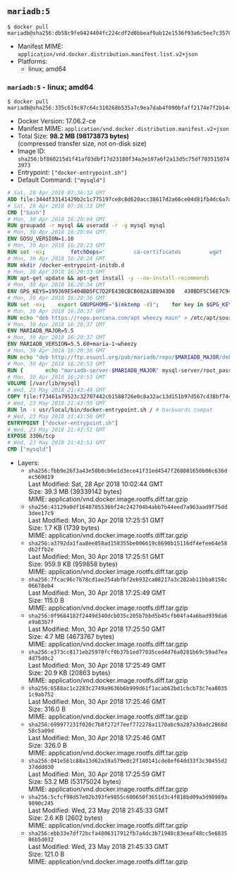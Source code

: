 ## `mariadb:5`

```console
$ docker pull mariadb@sha256:db58c9fe0424404fc224cdf2d0bbeaf9ab12e1536f93a6c5ee7c3578d6620d2c
```

-	Manifest MIME: `application/vnd.docker.distribution.manifest.list.v2+json`
-	Platforms:
	-	linux; amd64

### `mariadb:5` - linux; amd64

```console
$ docker pull mariadb@sha256:335c619c87c64c310268b535a7c9ea7dab4f090bfaff2174e7f2b1447b41bde9
```

-	Docker Version: 17.06.2-ce
-	Manifest MIME: `application/vnd.docker.distribution.manifest.v2+json`
-	Total Size: **98.2 MB (98173873 bytes)**  
	(compressed transfer size, not on-disk size)
-	Image ID: `sha256:bf860215d1f41af03dbf17d23180f34a3e107a6f2a13d5c75df7035150743973`
-	Entrypoint: `["docker-entrypoint.sh"]`
-	Default Command: `["mysqld"]`

```dockerfile
# Sat, 28 Apr 2018 07:36:32 GMT
ADD file:344df33141429b2c1c775197ce8c8d620acc38617d2a66ce04d81fb4dc6a7a0e in / 
# Sat, 28 Apr 2018 07:36:33 GMT
CMD ["bash"]
# Mon, 30 Apr 2018 16:20:04 GMT
RUN groupadd -r mysql && useradd -r -g mysql mysql
# Mon, 30 Apr 2018 16:20:04 GMT
ENV GOSU_VERSION=1.10
# Mon, 30 Apr 2018 16:20:23 GMT
RUN set -ex; 		fetchDeps=' 		ca-certificates 		wget 	'; 	apt-get update; 	apt-get install -y --no-install-recommends $fetchDeps; 	rm -rf /var/lib/apt/lists/*; 		dpkgArch="$(dpkg --print-architecture | awk -F- '{ print $NF }')"; 	wget -O /usr/local/bin/gosu "https://github.com/tianon/gosu/releases/download/$GOSU_VERSION/gosu-$dpkgArch"; 	wget -O /usr/local/bin/gosu.asc "https://github.com/tianon/gosu/releases/download/$GOSU_VERSION/gosu-$dpkgArch.asc"; 		export GNUPGHOME="$(mktemp -d)"; 	gpg --keyserver ha.pool.sks-keyservers.net --recv-keys B42F6819007F00F88E364FD4036A9C25BF357DD4; 	gpg --batch --verify /usr/local/bin/gosu.asc /usr/local/bin/gosu; 	rm -r "$GNUPGHOME" /usr/local/bin/gosu.asc; 		chmod +x /usr/local/bin/gosu; 	gosu nobody true; 		apt-get purge -y --auto-remove $fetchDeps
# Mon, 30 Apr 2018 16:20:24 GMT
RUN mkdir /docker-entrypoint-initdb.d
# Mon, 30 Apr 2018 16:20:33 GMT
RUN apt-get update && apt-get install -y --no-install-recommends 		apt-transport-https ca-certificates 		pwgen 	&& rm -rf /var/lib/apt/lists/*
# Mon, 30 Apr 2018 16:20:34 GMT
ENV GPG_KEYS=199369E5404BD5FC7D2FE43BCBCB082A1BB943DB 	430BDF5C56E7C94E848EE60C1C4CBDCDCD2EFD2A 	4D1BB29D63D98E422B2113B19334A25F8507EFA5
# Mon, 30 Apr 2018 16:20:36 GMT
RUN set -ex; 	export GNUPGHOME="$(mktemp -d)"; 	for key in $GPG_KEYS; do 		gpg --keyserver ha.pool.sks-keyservers.net --recv-keys "$key"; 	done; 	gpg --export $GPG_KEYS > /etc/apt/trusted.gpg.d/mariadb.gpg; 	rm -r "$GNUPGHOME"; 	apt-key list
# Mon, 30 Apr 2018 16:20:37 GMT
RUN echo "deb https://repo.percona.com/apt wheezy main" > /etc/apt/sources.list.d/percona.list 	&& { 		echo 'Package: *'; 		echo 'Pin: release o=Percona Development Team'; 		echo 'Pin-Priority: 998'; 	} > /etc/apt/preferences.d/percona
# Mon, 30 Apr 2018 16:20:37 GMT
ENV MARIADB_MAJOR=5.5
# Mon, 30 Apr 2018 16:20:37 GMT
ENV MARIADB_VERSION=5.5.60+maria-1~wheezy
# Mon, 30 Apr 2018 16:20:38 GMT
RUN echo "deb http://ftp.osuosl.org/pub/mariadb/repo/$MARIADB_MAJOR/debian wheezy main" > /etc/apt/sources.list.d/mariadb.list 	&& { 		echo 'Package: *'; 		echo 'Pin: release o=MariaDB'; 		echo 'Pin-Priority: 999'; 	} > /etc/apt/preferences.d/mariadb
# Mon, 30 Apr 2018 16:20:53 GMT
RUN { 		echo "mariadb-server-$MARIADB_MAJOR" mysql-server/root_password password 'unused'; 		echo "mariadb-server-$MARIADB_MAJOR" mysql-server/root_password_again password 'unused'; 	} | debconf-set-selections 	&& apt-get update 	&& apt-get install -y 		"mariadb-server=$MARIADB_VERSION" 		percona-xtrabackup 		socat 	&& rm -rf /var/lib/apt/lists/* 	&& sed -ri 's/^user\s/#&/' /etc/mysql/my.cnf /etc/mysql/conf.d/* 	&& rm -rf /var/lib/mysql && mkdir -p /var/lib/mysql /var/run/mysqld 	&& chown -R mysql:mysql /var/lib/mysql /var/run/mysqld 	&& chmod 777 /var/run/mysqld 	&& find /etc/mysql/ -name '*.cnf' -print0 		| xargs -0 grep -lZE '^(bind-address|log)' 		| xargs -rt -0 sed -Ei 's/^(bind-address|log)/#&/' 	&& echo '[mysqld]\nskip-host-cache\nskip-name-resolve' > /etc/mysql/conf.d/docker.cnf
# Mon, 30 Apr 2018 16:20:53 GMT
VOLUME [/var/lib/mysql]
# Wed, 23 May 2018 21:43:49 GMT
COPY file:f73461a79523c32707442c61588726e0c8a32ac13d151b97d567cd38bf7443d4 in /usr/local/bin/ 
# Wed, 23 May 2018 21:43:50 GMT
RUN ln -s usr/local/bin/docker-entrypoint.sh / # backwards compat
# Wed, 23 May 2018 21:43:50 GMT
ENTRYPOINT ["docker-entrypoint.sh"]
# Wed, 23 May 2018 21:43:51 GMT
EXPOSE 3306/tcp
# Wed, 23 May 2018 21:43:51 GMT
CMD ["mysqld"]
```

-	Layers:
	-	`sha256:fbb9e26f3a43e50b0cb6e1d3ece41f31ed4547f268081650b06c636dec569819`  
		Last Modified: Sat, 28 Apr 2018 10:02:44 GMT  
		Size: 39.3 MB (39339142 bytes)  
		MIME: application/vnd.docker.image.rootfs.diff.tar.gzip
	-	`sha256:43129a0df16487055366f24c242704b4abb7b44eed7a963aad9f75dd3dee17c9`  
		Last Modified: Mon, 30 Apr 2018 17:25:51 GMT  
		Size: 1.7 KB (1739 bytes)  
		MIME: application/vnd.docker.image.rootfs.diff.tar.gzip
	-	`sha256:a3792da1faa8ee858ad158355be006619c8690b15116df4efee64e58db2ffb2e`  
		Last Modified: Mon, 30 Apr 2018 17:25:51 GMT  
		Size: 959.9 KB (959858 bytes)  
		MIME: application/vnd.docker.image.rootfs.diff.tar.gzip
	-	`sha256:7fcac96c7b78cd1ae254abfbf2eb932ca08217a3c202ab11bba8158c06678eb4`  
		Last Modified: Mon, 30 Apr 2018 17:25:49 GMT  
		Size: 115.0 B  
		MIME: application/vnd.docker.image.rootfs.diff.tar.gzip
	-	`sha256:0f9684182f2449d340dcb035c205b7bbd5b45cfb04fa4a6bad939da6e9a83b7f`  
		Last Modified: Mon, 30 Apr 2018 17:25:50 GMT  
		Size: 4.7 MB (4673767 bytes)  
		MIME: application/vnd.docker.image.rootfs.diff.tar.gzip
	-	`sha256:e373cc8171eb25978fcf0b37b1ed77035ced4d76a0281b69c59ad7ea4d75d0c2`  
		Last Modified: Mon, 30 Apr 2018 17:25:49 GMT  
		Size: 20.9 KB (20863 bytes)  
		MIME: application/vnd.docker.image.rootfs.diff.tar.gzip
	-	`sha256:6588ac1c2283c2749a9636b6b999d61f1acab62bd1cbcb73c7ea80351c9ab752`  
		Last Modified: Mon, 30 Apr 2018 17:25:46 GMT  
		Size: 316.0 B  
		MIME: application/vnd.docker.image.rootfs.diff.tar.gzip
	-	`sha256:699977231f020c7b8f272f7eef772278a1170abc9a287a30adc2868d58c5a09d`  
		Last Modified: Mon, 30 Apr 2018 17:25:46 GMT  
		Size: 326.0 B  
		MIME: application/vnd.docker.image.rootfs.diff.tar.gzip
	-	`sha256:041e561c88a13d62a59a579e0c2f140141cde8ef64dd33f3c30455d237ddd030`  
		Last Modified: Mon, 30 Apr 2018 17:25:59 GMT  
		Size: 53.2 MB (53175024 bytes)  
		MIME: application/vnd.docker.image.rootfs.diff.tar.gzip
	-	`sha256:5cfcf98d57e02b393fe9855c600650f3651d3c4f818bd09a3d98989a9890c245`  
		Last Modified: Wed, 23 May 2018 21:45:33 GMT  
		Size: 2.6 KB (2602 bytes)  
		MIME: application/vnd.docker.image.rootfs.diff.tar.gzip
	-	`sha256:ebb33e7df72bcfa4806317912fb7a4dc3b71948c83eeaf48cc5e683506b5d032`  
		Last Modified: Wed, 23 May 2018 21:45:33 GMT  
		Size: 121.0 B  
		MIME: application/vnd.docker.image.rootfs.diff.tar.gzip
